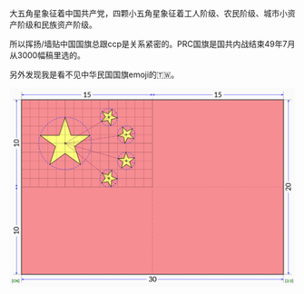 大五角星象征着中国共产党，四颗小五角星象征着工人阶级、农民阶级、城市小资产阶级和民族资产阶级。

所以挥扬/墙贴中国国旗总跟ccp是关系紧密的。PRC国旗是国共内战结束49年7月从3000幅稿里选的。

另外发现我是看不见中华民国国旗emoji的🇹🇼。

![绘制方法](/assets/Flag_of_China_construction_sheet.svg.png)
